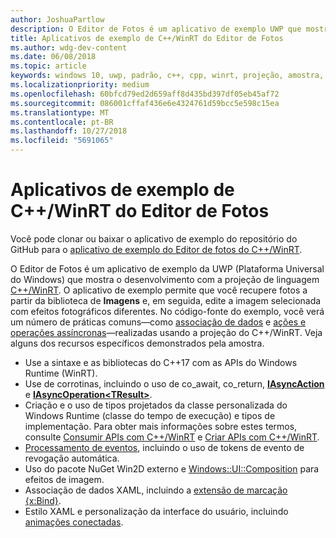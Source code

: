 ```yaml
---
author: JoshuaPartlow
description: O Editor de Fotos é um aplicativo de exemplo UWP que mostra o desenvolvimento com a projeção de linguagem C++/WinRT. O aplicativo de exemplo permite que você recupere fotos a partir da biblioteca de Imagens e, em seguida, edite a imagem selecionada com efeitos fotográficos diferentes.
title: Aplicativos de exemplo de C++/WinRT do Editor de Fotos
ms.author: wdg-dev-content
ms.date: 06/08/2018
ms.topic: article
keywords: windows 10, uwp, padrão, c++, cpp, winrt, projeção, amostra, aplicativo, foto, editor
ms.localizationpriority: medium
ms.openlocfilehash: 60bfcd79ed2d659aff8d435bd397df05eb45af72
ms.sourcegitcommit: 086001cffaf436e6e4324761d59bcc5e598c15ea
ms.translationtype: MT
ms.contentlocale: pt-BR
ms.lasthandoff: 10/27/2018
ms.locfileid: "5691065"
---
```

# <a name="photo-editor-cwinrt-sample-application"></a>Aplicativos de exemplo de C++/WinRT do Editor de Fotos
Você pode clonar ou baixar o aplicativo de exemplo do repositório do GitHub para o [aplicativo de exemplo do Editor de fotos do C++/WinRT](https://github.com/Microsoft/Windows-appsample-photo-editor).

O Editor de Fotos é um aplicativo de exemplo da UWP (Plataforma Universal do Windows) que mostra o desenvolvimento com a projeção de linguagem [C++/WinRT](intro-to-using-cpp-with-winrt.md). O aplicativo de exemplo permite que você recupere fotos a partir da biblioteca de **Imagens** e, em seguida, edite a imagem selecionada com efeitos fotográficos diferentes. No código-fonte do exemplo, você verá um número de práticas comuns&mdash;como [associação de dados](binding-property.md) e [ações e operações assíncronas](concurrency.md)&mdash;realizadas usando a projeção do C++/WinRT. Veja alguns dos recursos específicos demonstrados pela amostra.
    
- Use a sintaxe e as bibliotecas do C++17 com as APIs do Windows Runtime (WinRT).
- Use de corrotinas, incluindo o uso de co_await, co_return, [**IAsyncAction**](/uwp/api/windows.foundation.iasyncaction) e [**IAsyncOperation&lt;TResult&gt;**](/uwp/api/windows.foundation.iasyncoperation_tresult_).
- Criação e o uso de tipos projetados da classe personalizada do Windows Runtime (classe do tempo de execução) e tipos de implementação. Para obter mais informações sobre estes termos, consulte [Consumir APIs com C++/WinRT](consume-apis.md) e [Criar APIs com C++/WinRT](author-apis.md).
- [Processamento de eventos](handle-events.md), incluindo o uso de tokens de evento de revogação automática.
- Uso do pacote NuGet Win2D externo e [Windows::UI::Composition](/uwp/api/windows.ui.composition) para efeitos de imagem.
- Associação de dados XAML, incluindo a [extensão de marcação {x:Bind}](https://docs.microsoft.com/windows/uwp/xaml-platform/x-bind-markup-extension).
- Estilo XAML e personalização da interface do usuário, incluindo [animações conectadas](../design/motion/connected-animation.md).
